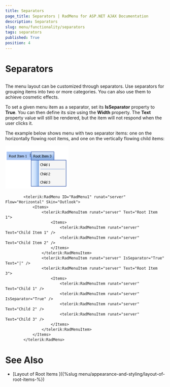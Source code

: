 ```yaml
---
title: Separators
page_title: Separators | RadMenu for ASP.NET AJAX Documentation
description: Separators
slug: menu/functionality/separators
tags: separators
published: True
position: 4
---
```


# Separators





## 

The menu layout can be customized through separators. Use separators for grouping items into two or more categories. You can also use them to achieve cosmetic effects.

To set a given menu item as a separator, set its **IsSeparator** property to **True**. You can then define its size using the **Width** property. The **Text** property value will still be rendered, but the item will not respond when the user clicks it.

The example below shows menu with two separator items: one on the horizontally flowing root items, and one on the vertically flowing child items:

![RadMenu Separators](images/menu_separators.png)

````ASPNET
	    <telerik:RadMenu ID="RadMenu1" runat="server" Flow="Horizontal" Skin="Outlook">
	        <Items>
	            <telerik:RadMenuItem runat="server" Text="Root Item 1">
	                <Items>
	                    <telerik:RadMenuItem runat="server" Text="Child Item 1" />
	                    <telerik:RadMenuItem runat="server" Text="Child Item 2" />
	                </Items>
	            </telerik:RadMenuItem>
	            <telerik:RadMenuItem runat="server" IsSeparator="True" Text="|" />
	            <telerik:RadMenuItem runat="server" Text="Root Item 3">
	                <Items>
	                    <telerik:RadMenuItem runat="server" Text="Child 1" />
	                    <telerik:RadMenuItem runat="server" IsSeparator="True" />
	                    <telerik:RadMenuItem runat="server" Text="Child 2" />
	                    <telerik:RadMenuItem runat="server" Text="Child 3" />
	                </Items>
	            </telerik:RadMenuItem>
	        </Items>
	    </telerik:RadMenu>
````



# See Also

 * [Layout of Root Items ]({%slug menu/appearance-and-styling/layout-of-root-items-%})
